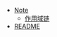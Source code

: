<!-- docs/_sidebar.md created by koko-docsify_sidebarTool -->

- [Note](Note/README.md)
  - [作用域链](Note/作用域链.md)
- [README](README.md)
